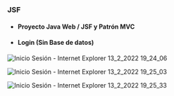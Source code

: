 ### JSF
- #### Proyecto Java Web / JSF y Patrón MVC
- #### Login (Sin Base de datos)

![Inicio Sesión - Internet Explorer 13_2_2022 19_24_06](https://user-images.githubusercontent.com/88462536/153778310-118f4bb3-84c4-464b-ab40-e78551e3ac5c.png)

![Inicio Sesión - Internet Explorer 13_2_2022 19_25_03](https://user-images.githubusercontent.com/88462536/153778316-f124a4b6-97c6-4ed9-9d92-e1ffe900d7a3.png)

![Inicio Sesión - Internet Explorer 13_2_2022 19_25_33](https://user-images.githubusercontent.com/88462536/153778323-028d30cc-2835-42af-928d-66d67c56dd18.png)
